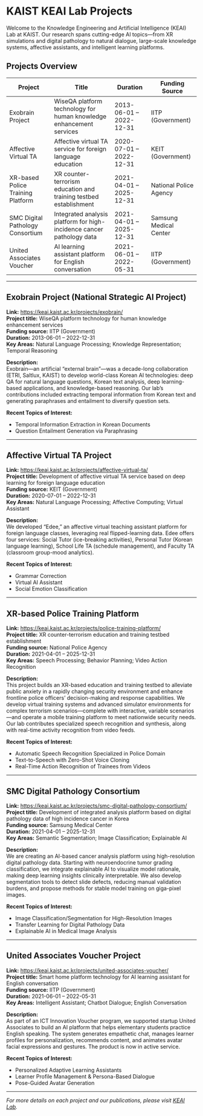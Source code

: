 # KAIST KEAI Lab Projects

Welcome to the Knowledge Engineering and Artificial Intelligence (KEAI) Lab at KAIST. Our research spans cutting-edge AI topics—from XR simulations and digital pathology to natural dialogue, large-scale knowledge systems, affective assistants, and intelligent learning platforms.

## Projects Overview

| Project                                     | Title                                                                                  | Duration                      | Funding Source                 |
|---------------------------------------------|----------------------------------------------------------------------------------------|-------------------------------|--------------------------------|
| Exobrain Project                            | WiseQA platform technology for human knowledge enhancement services                    | 2013-06-01 – 2022-12-31       | IITP (Government)              |
| Affective Virtual TA                        | Affective virtual TA service for foreign language education                            | 2020-07-01 – 2022-12-31       | KEIT (Government)              |
| XR-based Police Training Platform           | XR counter-terrorism education and training testbed establishment                      | 2021-04-01 – 2025-12-31       | National Police Agency         |
| SMC Digital Pathology Consortium            | Integrated analysis platform for high-incidence cancer pathology data                  | 2021-04-01 – 2025-12-31       | Samsung Medical Center         |
| United Associates Voucher                   | AI learning assistant platform for English conversation                                | 2021-06-01 – 2022-05-31       | IITP (Government)              |

---

## Exobrain Project (National Strategic AI Project)  
**Link:** https://keai.kaist.ac.kr/projects/exobrain/  
**Project title:** WiseQA platform technology for human knowledge enhancement services  
**Funding source:** IITP (Government)  
**Duration:** 2013-06-01 – 2022-12-31  
**Key Areas:** Natural Language Processing; Knowledge Representation; Temporal Reasoning  

**Description:**  
Exobrain—an artificial “external brain”—was a decade-long collaboration (ETRI, Saltlux, KAIST) to develop world-class Korean AI technologies: deep QA for natural language questions, Korean text analysis, deep learning-based applications, and knowledge-based reasoning. Our lab’s contributions included extracting temporal information from Korean text and generating paraphrases and entailment to diversify question sets.

**Recent Topics of Interest:**  
- Temporal Information Extraction in Korean Documents  
- Question Entailment Generation via Paraphrasing  

---

## Affective Virtual TA Project  
**Link:** https://keai.kaist.ac.kr/projects/affective-virtual-ta/  
**Project title:** Development of affective virtual TA service based on deep learning for foreign language education  
**Funding source:** KEIT (Government)  
**Duration:** 2020-07-01 – 2022-12-31  
**Key Areas:** Natural Language Processing; Affective Computing; Virtual Assistant  

**Description:**  
We developed “Edee,” an affective virtual teaching assistant platform for foreign language classes, leveraging real flipped-learning data. Edee offers four services: Social Tutor (ice-breaking activities), Personal Tutor (Korean language learning), School Life TA (schedule management), and Faculty TA (classroom group-mood analytics).

**Recent Topics of Interest:**  
- Grammar Correction  
- Virtual AI Assistant  
- Social Emotion Classification  

---

## XR-based Police Training Platform  
**Link:** https://keai.kaist.ac.kr/projects/police-training-platform/  
**Project title:** XR counter-terrorism education and training testbed establishment  
**Funding source:** National Police Agency  
**Duration:** 2021-04-01 – 2025-12-31  
**Key Areas:** Speech Processing; Behavior Planning; Video Action Recognition  

**Description:**  
This project builds an XR-based education and training testbed to alleviate public anxiety in a rapidly changing security environment and enhance frontline police officers’ decision-making and response capabilities. We develop virtual training systems and advanced simulator environments for complex terrorism scenarios—complete with interactive, variable scenarios—and operate a mobile training platform to meet nationwide security needs. Our lab contributes specialized speech recognition and synthesis, along with real-time activity recognition from video feeds.

**Recent Topics of Interest:**  
- Automatic Speech Recognition Specialized in Police Domain  
- Text-to-Speech with Zero-Shot Voice Cloning  
- Real-Time Action Recognition of Trainees from Videos  

---

## SMC Digital Pathology Consortium  
**Link:** https://keai.kaist.ac.kr/projects/smc-digital-pathology-consortium/  
**Project title:** Development of integrated analysis platform based on digital pathology data of high incidence cancer in Korea  
**Funding source:** Samsung Medical Center  
**Duration:** 2021-04-01 – 2025-12-31  
**Key Areas:** Semantic Segmentation; Image Classification; Explainable AI  

**Description:**  
We are creating an AI-based cancer analysis platform using high-resolution digital pathology data. Starting with neuroendocrine tumor grading classification, we integrate explainable AI to visualize model rationale, making deep learning insights clinically interpretable. We also develop segmentation tools to detect slide defects, reducing manual validation burdens, and propose methods for stable model training on giga-pixel images.

**Recent Topics of Interest:**  
- Image Classification/Segmentation for High-Resolution Images  
- Transfer Learning for Digital Pathology Data  
- Explainable AI in Medical Image Analysis  

---

## United Associates Voucher Project  
**Link:** https://keai.kaist.ac.kr/projects/united-associates-voucher/  
**Project title:** Smart home platform technology for AI learning assistant for English conversation  
**Funding source:** IITP (Government)  
**Duration:** 2021-06-01 – 2022-05-31  
**Key Areas:** Intelligent Assistant; Chatbot Dialogue; English Conversation  

**Description:**  
As part of an ICT Innovation Voucher program, we supported startup United Associates to build an AI platform that helps elementary students practice English speaking. The system generates empathetic chat, manages learner profiles for personalization, recommends content, and animates avatar facial expressions and gestures. The product is now in active service.

**Recent Topics of Interest:**  
- Personalized Adaptive Learning Assistants  
- Learner Profile Management & Persona-Based Dialogue  
- Pose-Guided Avatar Generation  

---

*For more details on each project and our publications, please visit [KEAI Lab](https://keai.kaist.ac.kr).*
